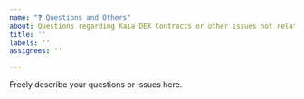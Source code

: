```yaml
---
name: "❓ Questions and Others"
about: Questions regarding Kaia DEX Contracts or other issues not related to bug nor feature request
title: ''
labels: ''
assignees: ''

---
```


Freely describe your questions or issues here.